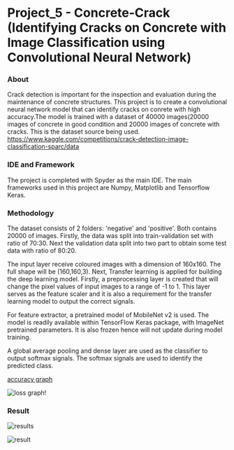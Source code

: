 # Project_5 - Concrete-Crack (Identifying Cracks on Concrete with Image Classification using Convolutional Neural Network)

### About
Crack detection is important for the inspection and evaluation during the maintenance of concrete structures. This project is to create a convolutional neural network model that can identify cracks on conrete with high accuracy.The model is trained with a dataset of 40000 images(20000 images of concrete in good condition and 20000 images of concrete with cracks. This is the dataset source being used. https://www.kaggle.com/competitions/crack-detection-image-classification-sparc/data

### IDE and Framework
The project is completed with Spyder as the main IDE. The main frameworks used in this project are Numpy, Matplotlib and Tensorflow Keras.

### Methodology
The dataset consists of 2 folders: 'negative' and 'positive'. Both contains 20000 of images. Firstly, the data was split into train-validation set with ratio of 70:30. Next the validation data split into two part to obtain some test data with ratio of 80:20.

The input layer receive coloured images with a dimension of 160x160. The full shape will be (160,160,3). Next, Transfer learning is applied for building the deep learning model. Firstly, a preprocessing layer is created that will change the pixel values of input images to a range of -1 to 1. This layer serves as the feature scaler and it is also a requirement for the transfer learning model to output the correct signals.

For feature extractor, a pretrained model of MobileNet v2 is used. The model is readily available within TensorFlow Keras package, with ImageNet pretrained parameters. It is also frozen hence will not update during model training.

A global average pooling and dense layer are used as the classifier to output softmax signals. The softmax signals are used to identify the predicted class.


[accuracy graph](https://user-images.githubusercontent.com/85603599/166097756-7f3ed58a-d810-41ac-94b7-3410b13167e5.jpg)

![loss graph](https://user-images.githubusercontent.com/85603599/166097734-de4386c9-fc81-4842-a27d-23429626f245.jpg)!

### Result
![results](https://user-images.githubusercontent.com/85603599/166097826-a223e467-5dc5-475a-b260-26e5e67ddd26.jpg)

![result](https://user-images.githubusercontent.com/85603599/166097856-67914e34-3708-4d67-b6a2-ad18e0f539e0.png)


